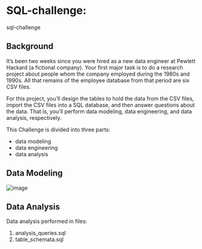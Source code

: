 # SQL-challenge: 
sql-challenge

## Background
It’s been two weeks since you were hired as a new data engineer at Pewlett Hackard (a fictional company). Your first major task is to do a research project about people whom the company employed during the 1980s and 1990s. All that remains of the employee database from that period are six CSV files.

For this project, you’ll design the tables to hold the data from the CSV files, import the CSV files into a SQL database, and then answer questions about the data. That is, you’ll perform data modeling, data engineering, and data analysis, respectively.

This Challenge is divided into three parts: 
- data modeling
- data engineering
- data analysis

## Data Modeling
![image](https://github.com/user-attachments/assets/e6a98839-ce14-4b90-892b-930e200454f5)

## Data Analysis 

Data analysis performed in files:

1. analysis_queries.sql
2. table_schemata.sql

